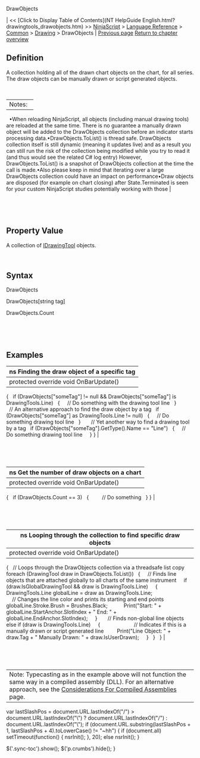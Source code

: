 ﻿










 


DrawObjects







| &lt;&lt; [Click to Display Table of Contents](NT HelpGuide English.html?drawingtools_drawobjects.htm) &gt;&gt;
 [NinjaScript](ninjascript.htm) &gt; [Language Reference](language_reference_wip.htm) &gt; [Common](common.htm) &gt; [Drawing](drawing.htm) &gt;
DrawObjects | [Previous page](candleoutlinebrushes.htm)
[Return to chapter overview](drawing.htm)










Definition
----------


A collection holding all of the drawn chart objects on the chart, for all series. The draw objects can be manually drawn or script generated objects.


 




|  |
| --- |
| Notes:  
 
•When reloading NinjaScript, all objects (including manual drawing tools) are reloaded at the same time. There is no guarantee a manually drawn object will be added to the DrawObjects collection before an indicator starts processing data.•DrawObjects.ToList() is thread safe. DrawObjects collection itself is still dynamic (meaning it updates live) and as a result you can still run the risk of the collection being modified while you try to read it (and thus would see the related C# log entry) However, DrawObjects.ToList() is a snapshot of DrawObjects collection at the time the call is made.•Also please keep in mind that iterating over a large DrawObjects collection could have an impact on performance•Draw objects are disposed (for example on chart closing) after State.Terminated is seen for your custom NinjaScript studies potentially working with those |



 


 


Property Value
--------------


A collection of [IDrawingTool](idrawingtool.htm) objects.


 


Syntax
------


DrawObjects  

DrawObjects[string tag]  

DrawObjects.Count


 


 


Examples
--------




| ns Finding the draw object of a specific tag |
| --- |
| protected override void OnBarUpdate()
{
   if (DrawObjects["someTag"] != null &amp;&amp; DrawObjects["someTag"] is DrawingTools.Line)
   {
     // Do something with the drawing tool line
   }        
 
   // An alternative approach to find the draw object by a tag
   if (DrawObjects["someTag"] as DrawingTools.Line != null)
   {
     // Do something drawing tool line
   }   
 
   // Yet another way to find a drawing tool by a tag
   if (DrawObjects["someTag"].GetType().Name == "Line")
   {
     // Do something drawing tool line  
   }
} |



 


 




| ns Get the number of draw objects on a chart |
| --- |
| protected override void OnBarUpdate()
{
   if (DrawObjects.Count == 3)
   {
         // Do something
   }
} |



 


 




| ns Looping through the collection to find specific draw objects |
| --- |
| protected override void OnBarUpdate()
{
   // Loops through the DrawObjects collection via a threadsafe list copy
   foreach (DrawingTool draw in DrawObjects.ToList())
   {
     // Finds line objects that are attached globally to all charts of the same instrument
     if (draw.IsGlobalDrawingTool &amp;&amp; draw is DrawingTools.Line)
     {
         DrawingTools.Line globalLine = draw as DrawingTools.Line;
                        
         // Changes the line color and prints its starting and end points
         globalLine.Stroke.Brush = Brushes.Black;
 
         Print("Start: " + globalLine.StartAnchor.SlotIndex + " End: " + globalLine.EndAnchor.SlotIndex);
     }
 
     // Finds non-global line objects
     else if (draw is DrawingTools.Line)
     {               
         // Indicates if this is a manually drawn or script generated line
         Print("Line Object: " + draw.Tag + " Manually Drawn: " + draw.IsUserDrawn);
     }
   }   
} |



 


 




|  |
| --- |
| Note: Typecasting as in the example above will not function the same way in a compiled assembly (DLL). For an alternative approach, see the [Considerations For Compiled Assemblies](considerations_for_compiled_assemblies.htm) page. |






 
 var lastSlashPos = document.URL.lastIndexOf("/") &gt; document.URL.lastIndexOf("\\") ? document.URL.lastIndexOf("/") : document.URL.lastIndexOf("\\");
 if (document.URL.substring(lastSlashPos + 1, lastSlashPos + 4).toLowerCase() != "~hh") {
 if (document.all) setTimeout(function() {
 nsrInit();
 }, 20);
 else nsrInit();
 }
 
 
 $('.sync-toc').show();
 $('p.crumbs').hide();
 }
 
 
 



